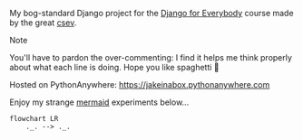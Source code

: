 My bog-standard Django project for the [Django for Everybody](https://www.youtube.com/watch?v=o0XbHvKxw7Y) course made by the great [csev](https://github.com/csev).

> [!NOTE]
> You'll have to pardon the over-commenting: I find it helps me think properly about what each line is doing. Hope you like spaghetti :spaghetti:

Hosted on PythonAnywhere: https://jakeinabox.pythonanywhere.com

Enjoy my strange [mermaid](https://mermaid.js.org/) experiments below...

```mermaid
flowchart LR
    ._. --> ._.
```
